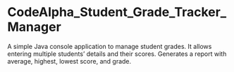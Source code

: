 # CodeAlpha_Student_Grade_Tracker_Manager
A simple Java console application to manage student grades. It allows entering multiple students’ details and their scores. Generates a report with average, highest, lowest score, and grade.
